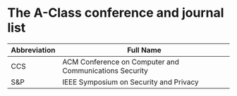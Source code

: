 <p align="left">

# The A-Class conference and journal list

| Abbreviation  | Full Name |
| ------------- | ------------- |
| CCS  | ACM Conference on Computer and Communications Security  |
| S&P  | IEEE Symposium on Security and Privacy  |

</p>
